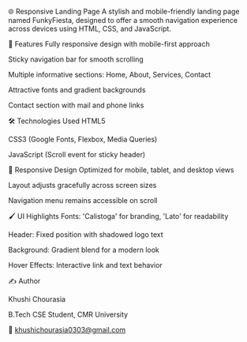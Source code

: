 🌐 Responsive Landing Page 
A stylish and mobile-friendly landing page named FunkyFiesta, designed to offer a smooth navigation experience across devices using HTML, CSS, and JavaScript.

🚀 Features
Fully responsive design with mobile-first approach

Sticky navigation bar for smooth scrolling

Multiple informative sections: Home, About, Services, Contact

Attractive fonts and gradient backgrounds

Contact section with mail and phone links

🛠️ Technologies Used
HTML5

CSS3 (Google Fonts, Flexbox, Media Queries)

JavaScript (Scroll event for sticky header)

📱 Responsive Design
Optimized for mobile, tablet, and desktop views

Layout adjusts gracefully across screen sizes

Navigation menu remains accessible on scroll

🖌️ UI Highlights
Fonts: 'Calistoga' for branding, 'Lato' for readability

Header: Fixed position with shadowed logo text

Background: Gradient blend for a modern look

Hover Effects: Interactive link and text behavior

✍️ Author

Khushi Chourasia

B.Tech CSE Student, CMR University

📧 khushichourasia0303@gmail.com
